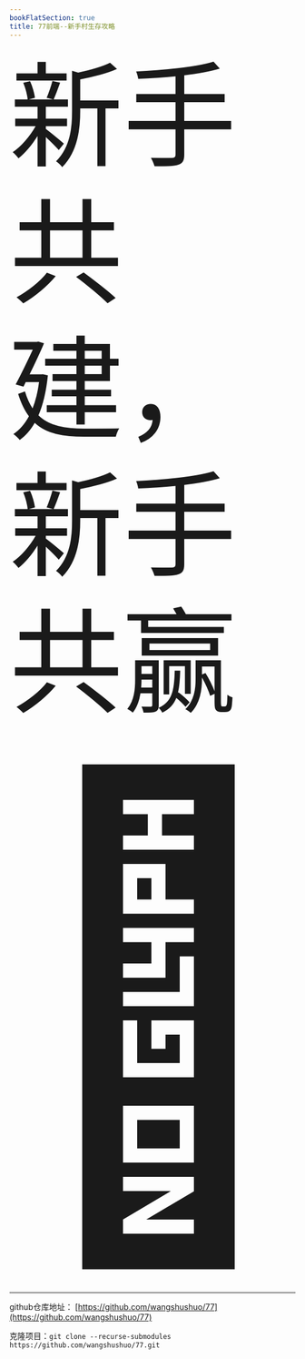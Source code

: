 ```yaml
---
bookFlatSection: true
title: 77前端--新手村生存攻略
---
```


<span style="font-size: 5vh;line-height: 1.2;">新手共建，新手共赢</span>

<span style="font-size: 20vh;line-height: 1.2;">🍻</span>
<hr />

github仓库地址： [https://github.com/wangshushuo/77](https://github.com/wangshushuo/77)

克隆项目：`git clone --recurse-submodules https://github.com/wangshushuo/77.git`